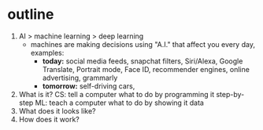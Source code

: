 # outline
1. AI > machine learning > deep learning
	- machines are making decisions using "A.I." that affect you every day, examples:
		- **today:** social media feeds, snapchat filters, Siri/Alexa, Google Translate, Portrait mode, Face ID, recommender engines, online advertising, grammarly
		- **tomorrow:** self-driving cars, 
2. What is it?
	CS: tell a computer what to do by programming it step-by-step
	ML: teach a computer what to do by showing it data
3. What does it looks like?
4. How does it work?



<!--stackedit_data:
eyJoaXN0b3J5IjpbMTk4NzIxNjQ4NSwtMjU4MTAzOTY3LC0xNT
M0OTkwNjQ0LDIwNDAyOTc2MjJdfQ==
-->